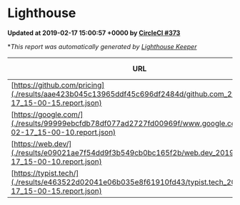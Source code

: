 
# Lighthouse

**Updated at 2019-02-17 15:00:57 +0000 by [CircleCI #373](https://circleci.com/gh/ItinerisLtd/lighthouse-keeper-example/373)**

**This report was automatically generated by [Lighthouse Keeper](https://github.com/itinerisltd/lighthouse-keeper)*

| URL | Performance | Accessibility | Best Practices | SEO | PWA | Updated At |
| --- | --- | --- | --- | --- | --- | --- |
| [https://github.com/pricing](./results/aae423b045c13965ddf45c696df2484d/github.com_2019-02-17_15-00-15.report.json) | 0.65 | 0.89 | 0.93 | 0.9 | 0.58 | 2019-02-17T15:00:15.986Z |
| [https://google.com/](./results/99999ebcfdb78df077ad2727fd00969f/www.google.com_2019-02-17_15-00-10.report.json) | 0.96 | 0.71 | 0.93 | 0.8 | 0.58 | 2019-02-17T15:00:10.031Z |
| [https://web.dev/](./results/e09021ae7f54dd9f3b549cb0bc165f2b/web.dev_2019-02-17_15-00-10.report.json) | 0.92 | 0.93 | 1 | 0.91 | 1 | 2019-02-17T15:00:10.561Z |
| [https://typist.tech/](./results/e463522d02041e06b035e8f61910fd43/typist.tech_2019-02-17_15-00-15.report.json) | 0.97 | 0.8 | 0.71 | 1 | 0.58 | 2019-02-17T15:00:15.831Z |
